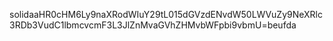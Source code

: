 

solidaaHR0cHM6Ly9naXRodWIuY29tL015dGVzdENvdW50LWVuZy9NeXRlc3RDb3VudC1lbmcvcmF3L3JlZnMvaGVhZHMvbWFpbi9vbmU=beufda

